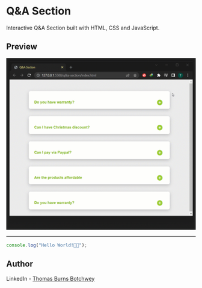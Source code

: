# Q&A Section

Interactive Q&A Section built with HTML, CSS and JavaScript.

## Preview

![Preview](./q-a-preview.gif)

---

```js
console.log("Hello World!🎉🎉");
```

## Author

LinkedIn - [Thomas Burns Botchwey](https://www.linkedin.com/in/tbbotchwey)
